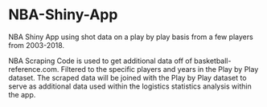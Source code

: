 # NBA-Shiny-App
NBA Shiny App using shot data on a play by play basis from a few players from 2003-2018. 

NBA Scraping Code is used to get additional data off of basketball-reference.com. Filtered to the specific players and years in the Play by Play dataset. The scraped data will be joined with the Play by Play dataset to serve as additional data used within the logistics statistics analysis within the app.

